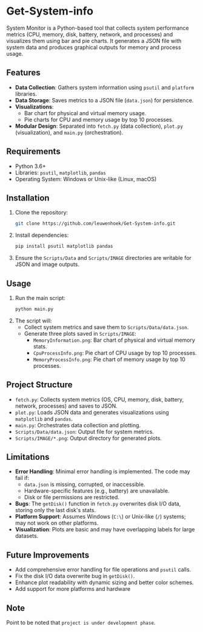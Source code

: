 # Get-System-info

System Monitor is a Python-based tool that collects system performance metrics (CPU, memory, disk, battery, network, and processes) and visualizes them using bar and pie charts. It generates a JSON file with system data and produces graphical outputs for memory and process usage.

## Features
- **Data Collection**: Gathers system information using `psutil` and `platform` libraries.
- **Data Storage**: Saves metrics to a JSON file (`data.json`) for persistence.
- **Visualizations**:
  - Bar chart for physical and virtual memory usage.
  - Pie charts for CPU and memory usage by top 10 processes.
- **Modular Design**: Separated into `fetch.py` (data collection), `plot.py` (visualization), and `main.py` (orchestration).

## Requirements
- Python 3.6+
- Libraries: `psutil`, `matplotlib`, `pandas`
- Operating System: Windows or Unix-like (Linux, macOS)

## Installation
1. Clone the repository:
   ```bash
   git clone https://github.com/leuwenhoek/Get-System-info.git
   ```
2. Install dependencies:
   ```bash
   pip install psutil matplotlib pandas
   ```
3. Ensure the `Scripts/Data` and `Scripts/IMAGE` directories are writable for JSON and image outputs.

## Usage
1. Run the main script:
   ```bash
   python main.py
   ```
2. The script will:
   - Collect system metrics and save them to `Scripts/Data/data.json`.
   - Generate three plots saved in `Scripts/IMAGE`:
     - `MemoryInformation.png`: Bar chart of physical and virtual memory stats.
     - `CpuProcessInfo.png`: Pie chart of CPU usage by top 10 processes.
     - `MemoryProcessInfo.png`: Pie chart of memory usage by top 10 processes.

## Project Structure
- `fetch.py`: Collects system metrics (OS, CPU, memory, disk, battery, network, processes) and saves to JSON.
- `plot.py`: Loads JSON data and generates visualizations using `matplotlib` and `pandas`.
- `main.py`: Orchestrates data collection and plotting.
- `Scripts/Data/data.json`: Output file for system metrics.
- `Scripts/IMAGE/*.png`: Output directory for generated plots.

## Limitations
- **Error Handling**: Minimal error handling is implemented. The code may fail if:
  - `data.json` is missing, corrupted, or inaccessible.
  - Hardware-specific features (e.g., battery) are unavailable.
  - Disk or file permissions are restricted.
- **Bugs**: The `getDisk()` function in `fetch.py` overwrites disk I/O data, storing only the last disk's stats.
- **Platform Support**: Assumes Windows (`C:\`) or Unix-like (`/`) systems; may not work on other platforms.
- **Visualization**: Plots are basic and may have overlapping labels for large datasets.

## Future Improvements
- Add comprehensive error handling for file operations and `psutil` calls.
- Fix the disk I/O data overwrite bug in `getDisk()`.
- Enhance plot readability with dynamic sizing and better color schemes.
- Add support for more platforms and hardware

## Note

Point to be noted that `project is under development phase`.
